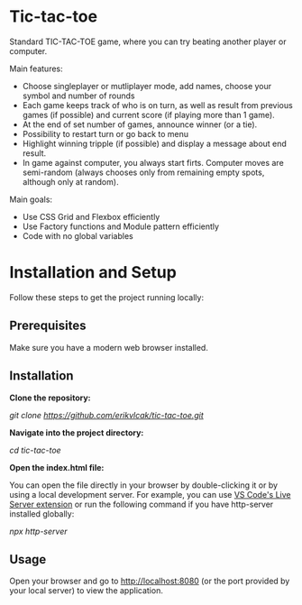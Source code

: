 # Tic-tac-toe

Standard TIC-TAC-TOE game, where you can try beating another player or computer.

Main features:

- Choose singleplayer or mutliplayer mode, add names, choose your symbol and number of rounds
- Each game keeps track of who is on turn, as well as result from previous games (if possible) and current score (if playing more than 1 game).
- At the end of set number of games, announce winner (or a tie).
- Possibility to restart turn or go back to menu
- Highlight winning tripple (if possible) and display a message about end result.
- In game against computer, you always start firts. Computer moves are semi-random (always chooses only from remaining empty spots, although only at random).

Main goals:

- Use CSS Grid and Flexbox efficiently
- Use Factory functions and Module pattern efficiently
- Code with no global variables

# Installation and Setup

Follow these steps to get the project running locally:

## Prerequisites

Make sure you have a modern web browser installed.

## Installation

**Clone the repository:**

_git clone https://github.com/erikvlcak/tic-tac-toe.git_

**Navigate into the project directory:**

_cd tic-tac-toe_

**Open the index.html file:**

You can open the file directly in your browser by double-clicking it or by using a local development server. For example, you can use [VS Code's Live Server extension](https://marketplace.visualstudio.com/items?itemName=ritwickdey.LiveServer) or run the following command if you have http-server installed globally:

_npx http-server_

## Usage

Open your browser and go to [http://localhost:8080](http://localhost:8080) (or the port provided by your local server) to view the application.
